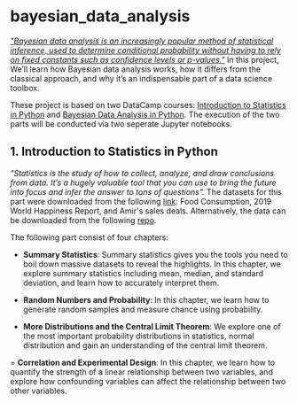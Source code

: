 # bayesian_data_analysis
[_"Bayesian data analysis is an increasingly popular method of statistical inference, used to determine conditional probability without having to rely on fixed constants such as confidence levels or p-values."_](https://app.datacamp.com/learn/courses/bayesian-data-analysis-in-python) In this project, We’ll learn how Bayesian data analysis works, how it differs from the classical approach, and why it’s an indispensable part of a data science toolbox. 

These project is based on two DataCamp courses: [Introduction to Statistics in Python](https://app.datacamp.com/learn/courses/introduction-to-statistics-in-python) and [Bayesian Data Analysis in Python](https://app.datacamp.com/learn/courses/bayesian-data-analysis-in-python). The execution of the two parts will be conducted via two seperate Jupyter notebooks. 

## 1. Introduction to Statistics in Python
_"Statistics is the study of how to collect, analyze, and draw conclusions from data. It’s a hugely valuable tool that you can use to bring the future into focus and infer the answer to tons of questions"._ The datasets for this part were downloaded from the following [link](https://app.datacamp.com/learn/courses/introduction-to-statistics-in-python): Food Consumption, 2019 World Happiness Report, and  Amir's sales deals.  Alternatively, the data can be downloaded from the following [repo](https://github.com/goodboychan/goodboychan.github.io/tree/main/_notebooks/dataset).

The following part consist of four chapters:
- __Summary Statistics__: Summary statistics gives you the tools you need to boil down massive datasets to reveal the highlights. In this chapter, we explore summary statistics including mean, median, and standard deviation, and learn how to accurately interpret them.

- __Random Numbers and Probability__: In this chapter, we learn how to generate random samples and measure chance using probability.

- __More Distributions and the Central Limit Theorem__: We explore one of the most important probability distributions in statistics, normal distribution and gain an understanding of the central limit theorem.

= __Correlation and Experimental Design__: In this chapter, we learn how to quantify the strength of a linear relationship between two variables, and explore how confounding variables can affect the relationship between two other variables.
